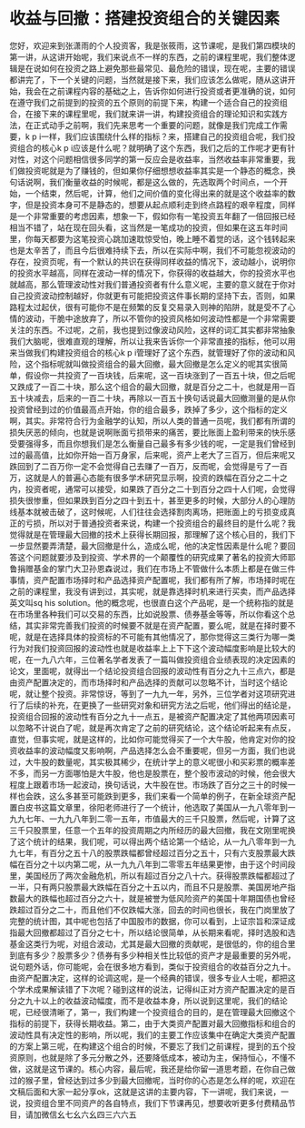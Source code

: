 # 收益与回撤：搭建投资组合的关键因素

您好，欢迎来到张潇雨的个人投资客，我是张筱雨，这节课呢，是我们第四模块的第一讲，从这讲开始呢，我们来说点不一样的东西，之前的课程里呢，我们整体逻辑是在说如何在投资之路上避免那些最常见、最危险的错误，现在呢，主要的错误都讲完了，下一个关键的问题，当然就是接下来，我们应该怎么做呢，随从这讲开始，我会在之前课程内容的基础之上，告诉你如何进行投资或者更准确的说，如何在遵守我们之前提到的投资的五个原则的前提下来，构建一个适合自己的投资组合，在接下来的课程里呢，我们就来讲一讲，构建投资组合的理论知识和实践方法，在正式动手之前啊，我们先来思考一个重要的问题，就像是我们完成工作需要，k p i一样，我们应该围绕什么样的指标？来，搭建自己的投资组合呢，我们投资组合的核心k p i应该是什么呢？就明确了这个东西，我们之后的工作呢才更有针对性，对这个问题相信很多同学的第一反应会是收益率，当然收益率非常重要，我们做投资呢就是为了赚钱的，但如果你仔细想想收益率其实是一个静态的概念，换句话说啊，我们衡量收益的时候呢，都是这么做的，先选取两个时间点，一个开始，一个结束，然后呢，计算，他们之间价值的变化得出来的就是这个收益率的数字，但是投资本身可不是静态的，想要从起点顺利走到终点路程的艰辛程度，同样是一个非常重要的考虑因素，想象一下，假如你有一笔投资五年翻了一倍回报已经相当不错了，站在现在回头看，这当然是一笔成功的投资，但如果在这五年时间里，你每天都要为这笔投资心跳加速耽惊受怕，晚上睡不着觉的话，这个钱转起来也是太辛苦了，而且今后很难持续下去，所以在实际中啊，我们不可能忽视波动的存在，投资页呢，有一个默认的共识在获得同样收益的情况下，波动越小，说明你的投资水平越高，同样在波动一样的情况下，你获得的收益越大，你的投资水平也就越高，那么管理波动性对我们普通投资者有什么意义呢，主要的意义就在于你对自己投资波动控制越好，你就更有可能把投资这件事长期的坚持下去，否则，如果路程太过起伏，很有可能你不是在频繁的反复交易录入则神的陷阱，就是受不了心情的波动，干脆中途放弃了，所以不管你的投资风格如何波动性都是一个非常需要关注的东西。不过呢，之前，我也提到过像波动风险，这样的词汇其实都非常抽象我们大脑呢，很难直观的理解，所以让我来告诉你一个非常直接的指标，他可以用来当做我们构建投资组合的核心k p i管理好了这个东西，就管理好了你的波动和风险，这个指标呢就叫做投资组合的最大回撤，最大回撤是怎么定义的呢其实很简单，假设你一共投资了一百块钱，后来呢，这一百块涨到了一百五十块，但之后呢又跌成了一百二十块，那么这个组合的最大回撤，就是百分之二十，也就是用一百五十块减去，后来的一百二十块，再除以一百五十换句话说最大回撤测量的是从你投资曾经到过的价值最高点开始，你的组合最多，跌掉了多少，这个指标的定义啊，其实。非常符合行为金融学的认知，所以人类的普通一员呢，我们都有所谓的损失厌恶的倾向，也就是说啊账面亏损带来的痛苦，要比账面上盈利带来的快乐感受要强得多，而且你想我们是怎么衡量自己最多有多少钱的呢，一定是我们曾经到过的最高值，比如你开始一百万身家，后来呢，资产上老大了三百万，但后来呢又跌回到了二百万你一定不会觉得自己去赚了一百万，反而呢，会觉得是亏了一百万，这就是人的普遍心态能有很多学术研究显示啊，投资的跌幅在百分之二十之内，投资者呢，通常可以接受，如果跌了百分之二十到百分之四十人们呢，会觉得损失很惨重，但如果跌到百分之四十到五十，甚至更多的时候，大部分人的心理防线基本就被击破了，这时候呢，人们往往会选择割肉离场，把账面上的亏损变成真正的亏损，所以对于普通投资者来说，构建一个投资组合的最终目的是什么呢？我觉得就是在管理最大回撤的技术上获得长期回报，那理解了这个核心目的，我们下一步显然要弄清楚，最大回撤是什么，造成么呢，他的决定性因素是什么呢？要回答这个问题就要涉及到投资、学术界的一个颠覆性的研究成果了著名的投资大师耶鲁捐赠基金的掌门大卫孙恩森说过，我们在市场上不管做什么本质上都是在做三件事情，资产配置市场择时和产品选择资产配置呢，我们都有所了解，市场择时呢在之前的课程里，我没有讲到过，其实呢，就是靠选择时机来进行买卖，而产品选择英文叫sq his solution。他的概念呢，也很直白这个产品呢，是一个统称指的就是在市场里各种我们可以交易的东西，比如说股票、债券基金等等，所以你看这个总结，其实非常完善我们投资的时候要不就是在资产配置，要么呢，就是在择时要不呢，就是在选择具体的投资标的不可能有其他情况了，那你觉得这三类行为哪一类行为对我们投资回报的波动性也就是收益率上上下下这个波动幅度影响是比较大的呢，在一九八六年，三位著名学者发表了一篇叫做投资组合业绩表现的决定因素的论文，里面呢，就得出一个结论投资组合回报的波动性有百分之九十三点六，都是由资产配置决定的，而市场择时和产品选择的贡献可以忽略不计，当时这个结论呢，就让整个投资。非常惊讶，等到了一九九一年，另外，三位学者对这项研究进行了后续的补充，在更换了一些研究对象和研究方法之后呢，他们得出的结论是，投资组合回报的波动性有百分之九十一点五，是被资产配置决定了其他两项因素可以忽略不计说白了呢，就是再次肯定了之前的研究结论，这个结论听起来有点反，直觉，但事实呢，就是这样的，比如你可能觉得买了一个大牛股，他肯定对你的投资收益率的波动幅度又影响啊，产品选择怎么会不重要呢，但另一方面，我们也说过，大牛股的数量呢，其实极其稀少，在统计学上的意义呢很小和买彩票的概率差不多，而另一方面哪怕是大牛股，他也是股票在，整个股市波动的时候，他会很大程度上跟着市场一起波动，换句话说，大牛股在世。市场跌了百分之三十的时候一样也会跌，这么多甚至可能跌到更多，我们来看一个简单的例子，在新全球资产配置白皮书这篇文章里，徐阳老师进行了一个统计，他选取了美国从一九八零年到一九九七年、一九九八年到二零一五年，市值最大的三千只股票，然后呢，计算了这三千只股票里，任意一个五年的投资周期之内所经历的最大回撤，我在文刚里呢换了这个统计的结果，我们呢，可以得出两个结论第一个结论，从一九八零年到一九九七年，有百分之五十八的股票跌幅都曾经超过百分之五十，只有六支股票最大跌幅在百分之十以内第二呢，从一九九八年到二零零五年结果更惨，由于这个时间段里，美国经历了两次金融危机，所以有超过百分之八十六。获得股票跌幅都超过了一半，只有两只股票最大跌幅在百分之十五以内，而且不只是股票、美国房地产指数最大的跌幅也超过百分之六十，就是被誉为低风险资产的美国十年期国债也曾经跌超过百分之二十，而且他们不仅跌幅大涨，回去的时间也很长，我在门岗里放了完整的统计图，其中呢也包括了中国股市的数据，你可以看到，上证宗旨和深证成指最大回撤都超过了百分之七十，所以结论很简单，从长期来看呢，择时选股和选基金这类行为呢，对组合波动，尤其是最大回撤的贡献呢，是很低的，你的组合里到底有多少？股票多少？债券有多少种相关性比较低的资产才是最重要的另外呢，说句题外话，你可能呢，会在很多地方看到，类似于投资组合的收益百分之九十。由资产配置决定，这样的论调这呢，是一个经典的错误，很多专业人士呢，都把这个学术成果解读错了下次呢？碰到这样的说法，记得纠正对方资产配置决定的是百分之九十以上的收益波动幅度，而不是收益本身，所以说到这里呢，我们的结论呢，已经很清晰了，第一，我们构建一个投资组合的目的，是在管理最大回撤这个指标的前提下，获得长期收益。第二，由于大类资产配置对最大回撤指标和组合的波动性具有决定性的影响，所以呢，我们的主要工作应该集中在确定大类资产配置的方案上第三呢，在构建这个组合的时候，不要忘了我们之前课程，提到的五个投资原则，也就是除了多元分散之外，还要降低成本，被动为主，保持恒心，不懂不做，这就是这节课的。核心内容，最后呢，我还是给你留一道思考题，在你自己做过的猴子里，曾经达到过多少到最大回撤呢，当时你的心态是怎么样的呢，欢迎在文稿后面和大家一起分享ok，这就是这讲的主要内容，下一讲呢，我们来说，一说，投资组合里不同资产的各自特点，我们下节课再见，想要收听更多付费精品节目，请加微信幺七幺六幺四三六六五